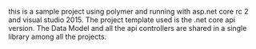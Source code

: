 this is a sample project using polymer and running with asp.net core rc 2 and visual studio 2015.
The project template used is the .net core api version.
The Data Model and all the api controllers are shared in a single library among all the projects.
